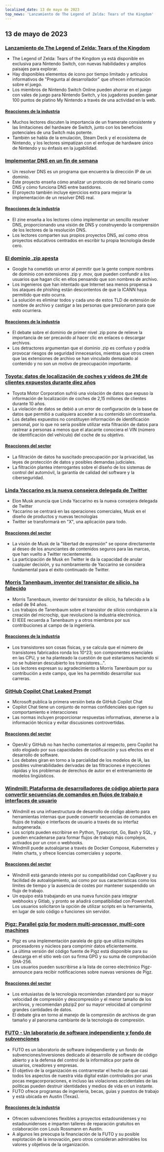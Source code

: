 ```yaml
---
localized_date: 13 de mayo de 2023
top_news: 'Lanzamiento de The Legend of Zelda: Tears of the Kingdom'
---
```




## 13 de mayo de 2023

### [Lanzamiento de The Legend of Zelda: Tears of the Kingdom](https://www.zelda.com/tears-of-the-kingdom/)

- The Legend of Zelda: Tears of the Kingdom ya está disponible en exclusiva para Nintendo Switch, con nuevas habilidades y amplios paisajes para explorar.
- Hay disponibles elementos de icono por tiempo limitado y artículos informativos de "Pregunta al desarrollador" que ofrecen información sobre el juego.
- Los miembros de Nintendo Switch Online pueden ahorrar en el juego con vales de juego para Nintendo Switch, y los jugadores pueden ganar 100 puntos de platino My Nintendo a través de una actividad en la web.

#### [Reacciones de la industria](http://news.ycombinator.com/item?id=35912318)

- Muchos lectores discuten la importancia de un framerate consistente y las limitaciones del hardware de Switch, junto con los beneficios potenciales de una Switch más potente.
- También se habla de la emulación, Steam Deck y el ecosistema de Nintendo, y los lectores simpatizan con el enfoque de hardware único de Nintendo y su énfasis en la jugabilidad.

### [Implementar DNS en un fin de semana](https://implement-dns.wizardzines.com/)

- Un resolver DNS es un programa que encuentra la dirección IP de un dominio.
- Este proyecto enseña cómo analizar un protocolo de red binario como DNS y cómo funciona DNS entre bastidores.
- El proyecto también incluye ejercicios extra para mejorar la implementación de un resolver DNS real.

#### [Reacciones de la industria](http://news.ycombinator.com/item?id=35916064)

- El zine enseña a los lectores cómo implementar un sencillo resolver DNS, proporcionando una visión de DNS y construyendo la comprensión de los lectores de la resolución DNS.
- Los lectores comparten sus propios proyectos DNS, así como otros proyectos educativos centrados en escribir tu propia tecnología desde cero.

### [El dominio .zip apesta](https://financialstatement.zip/)

- Google ha cometido un error al permitir que la gente compre nombres de dominio con extensiones .zip y .mov, que pueden confundir a los usuarios que hagan clic en ellos pensando que son nombres de archivo.
- Los ingenieros que han intentado que Internet sea menos propensa a los ataques de phishing están descontentos de que la ICANN haya permitido que esto ocurra.
- La solución es eliminar todos y cada uno de estos TLD de extensión de nombre de archivo y castigar a las personas que presionaron para que esto ocurriera.

#### [Reacciones de la industria](http://news.ycombinator.com/item?id=35920336)

- El debate sobre el dominio de primer nivel .zip pone de relieve la importancia de ser precavido al hacer clic en enlaces o descargar archivos.
- Los detractores argumentan que el dominio .zip es confuso y podría provocar riesgos de seguridad innecesarios, mientras que otros creen que las extensiones de archivo se han vinculado demasiado al contenido y no son un motivo de preocupación importante.

### [Toyota: datos de localización de coches y vídeos de 2M de clientes expuestos durante diez años](https://www.bleepingcomputer.com/news/security/toyota-car-location-data-of-2-million-customers-exposed-for-ten-years/)

- Toyota Motor Corporation sufrió una violación de datos que expuso la información de localización de coches de 2,15 millones de clientes durante 10 años.
- La violación de datos se debió a un error de configuración de la base de datos que permitió a cualquiera acceder a su contenido sin contraseña.
- Los detalles expuestos no constituyen información de identificación personal, por lo que no sería posible utilizar esta filtración de datos para rastrear a personas a menos que el atacante conociera el VIN (número de identificación del vehículo) del coche de su objetivo.

#### [Reacciones del sector](http://news.ycombinator.com/item?id=35919133)

- La filtración de datos ha suscitado preocupación por la privacidad, las leyes de protección de datos y posibles demandas judiciales.
- La filtración plantea interrogantes sobre el diseño de los sistemas de control del automóvil, la garantía de calidad del software y la ciberseguridad.

### [Linda Yaccarino es la nueva consejera delegada de Twitter](https://twitter.com/elonmusk/status/1657050349608501249)

- Elon Musk anuncia que Linda Yaccarino es la nueva consejera delegada de Twitter
- Yaccarino se centrará en las operaciones comerciales, Musk en el diseño de productos y nuevas tecnologías
- Twitter se transformará en "X", una aplicación para todo.

#### [Reacciones del sector](http://news.ycombinator.com/item?id=35917912)

- La visión de Musk de la "libertad de expresión" se opone directamente al deseo de los anunciantes de contenidos seguros para las marcas, que han vuelto a Twitter recientemente.
- La participación de Musk en Twitter le da la capacidad de anular cualquier decisión, y su nombramiento de Yaccarino se considera fundamental para el éxito continuado de Twitter.

### [Morris Tanenbaum, inventor del transistor de silicio, ha fallecido](https://spectrum.ieee.org/in-memoriam-may-2023)

- Morris Tanenbaum, inventor del transistor de silicio, ha fallecido a la edad de 94 años.
- Los trabajos de Tanenbaum sobre el transistor de silicio condujeron a la creación del microchip, que revolucionó la industria electrónica.
- El IEEE recuerda a Tanenbaum y a otros miembros por sus contribuciones al campo de la ingeniería.

#### [Reacciones de la industria](http://news.ycombinator.com/item?id=35920261)

- Los transistores son cosas físicas, y se calcula que el número de transistores fabricados ronda los 10^23; son componentes esenciales en las CPU, y se ha planteado la cuestión de qué estaríamos haciendo si no se hubieran descubierto los transistores...".
- Los lectores expresan su agradecimiento a Morris Tanenbaum por su contribución a este campo, que les ha permitido desarrollar sus carreras.

### [GitHub Copilot Chat Leaked Prompt](https://twitter.com/marvinvonhagen/status/1657060506371346432)

- Microsoft publica la primera versión beta de GitHub Copilot Chat
- Copilot Chat tiene un conjunto de normas confidenciales que rigen su comportamiento e interacciones
- Las normas incluyen proporcionar respuestas informativas, atenerse a la información técnica y evitar discusiones controvertidas.

#### [Reacciones del sector](http://news.ycombinator.com/item?id=35921375)

- OpenAI y GitHub no han hecho comentarios al respecto, pero Copilot ha sido elogiado por sus capacidades de codificación y sus efectos en el desarrollo de software.
- Los debates giran en torno a la parcialidad de los modelos de IA, las posibles vulnerabilidades derivadas de las filtraciones e inyecciones rápidas y los problemas de derechos de autor en el entrenamiento de modelos lingüísticos.

### [Windmill: Plataforma de desarrolladores de código abierto para convertir secuencias de comandos en flujos de trabajo e interfaces de usuario](https://github.com/windmill-labs/windmill)

- Windmill es una infraestructura de desarrollo de código abierto para herramientas internas que puede convertir secuencias de comandos en flujos de trabajo e interfaces de usuario a través de su interfaz autogenerada.
- Los scripts pueden escribirse en Python, Typescript, Go, Bash y SQL, y pueden encadenarse para formar flujos de trabajo más complejos, activados por un cron o webhooks.
- Windmill puede autoalojarse a través de Docker Compose, Kubernetes y Helm charts, y ofrece licencias comerciales y soporte.

#### [Reacciones del sector](http://news.ycombinator.com/item?id=35920082)

- Windmill está ganando interés por su compatibilidad con CapRover y su facilidad de autoalojamiento, así como por sus características como los límites de tiempo y la ausencia de costes por mantener suspendido un flujo de trabajo.
- Un equipo está trabajando en una nueva función para integrar webhooks y Gitlab, y pronto se añadirá compatibilidad con Powershell. Los usuarios solicitaron la opción de utilizar scripts en la herramienta, en lugar de solo código o funciones sin servidor.

### [Pigz: Parallel gzip for modern multi-processor, multi-core machines](https://zlib.net/pigz/)

- Pigz es una implementación paralela de gzip que utiliza múltiples procesadores y núcleos para comprimir datos eficientemente.
- La última versión del código fuente de Pigz está disponible para su descarga en el sitio web con su firma GPG y su suma de comprobación SHA-256.
- Los usuarios pueden suscribirse a la lista de correo electrónico Pigz-announce para recibir notificaciones sobre nuevas versiones de Pigz.

#### [Reacciones del sector](http://news.ycombinator.com/item?id=35914447)

- Los entusiastas de la tecnología recomiendan zstandard por su mayor velocidad de compresión y descompresión y el menor tamaño de los archivos, y recomiendan pbzip2 por su mayor velocidad al comprimir grandes cantidades de datos.
- El debate gira en torno al manejo de la compresión de archivos de gran tamaño y al panorama cambiante de la tecnología de compresión.

### [FUTO - Un laboratorio de software independiente y fondo de subvenciones](https://futo.org/)

- FUTO es un laboratorio de software independiente y un fondo de subvenciones/inversiones dedicado al desarrollo de software de código abierto y a la defensa del control de la informática por parte de usuarios, creadores y empresas.
- El objetivo de la organización es contrarrestar el hecho de que casi todos los aspectos de nuestra vida digital están controlados por unas pocas megacorporaciones, e incluso las violaciones accidentales de las políticas pueden destruir identidades y medios de vida en un instante.
- FUTO ofrece programas de ingeniería, becas, guías y puestos de trabajo y está ubicada en Austin (Texas).

#### [Reacciones de la industria](http://news.ycombinator.com/item?id=35911406)

- Ofrecen subvenciones flexibles a proyectos estadounidenses y no estadounidenses e imparten talleres de reparación gratuitos en colaboración con Louis Rossmann en Austin.
- A algunos les preocupa la financiación de la FUTO y su posible explotación de la innovación, pero otros consideran admirables los valores y objetivos de la organización.

</Steps>
